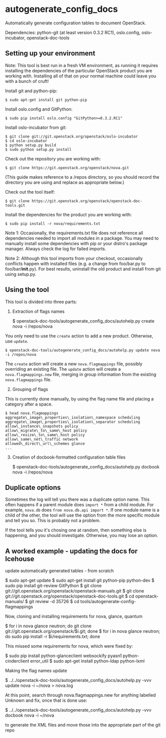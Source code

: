 autogenerate_config_docs
========================

Automatically generate configuration tables to document OpenStack.


Dependencies: python-git (at least version 0.3.2 RC1), oslo.config,
	      oslo-incubator, openstack-doc-tools

Setting up your environment
---------------------------

Note: This tool is best run in a fresh VM environment, as running it
 requires installing the dependencies of the particular OpenStack
 product you are working with. Installing all of that on your normal
machine could leave you with a bunch of cruft!

Install git and python-pip:

    $ sudo apt-get install git python-pip

Install oslo.config and GitPython:

    $ sudo pip install oslo.config "GitPython>=0.3.2.RC1"

Install oslo-incubator from git:

    $ git clone git://git.openstack.org/openstack/oslo-incubator
    $ cd oslo-incubator
    $ python setup.py build
    $ sudo python setup.py install

Check out the repository you are working with:

    $ git clone https://git.openstack.org/openstack/nova.git

(This guide makes reference to a /repos directory, so you should
record the directory you are using and replace as appropriate below.)

Check out the tool itself:

    $ git clone https://git.openstack.org/openstack/openstack-doc-tools.git

Install the dependencies for the product you are working with:

    $ sudo pip install -r nova/requirements.txt

Note 1: Occasionally, the requirements.txt file does not reference all
dependencies needed to import all modules in a package. You may need
to manually install some dependencies with pip or your distro's
package manager. Always check the log for failed imports.

Note 2: Although this tool imports from your checkout, occasionally
conflicts happen with installed files (e.g. a change from foo/bar.py
to foo/bar/__init__.py). For best results, uninstall the old product
and install from git using setup.py.


Using the tool
--------------

This tool is divided into three parts:

1) Extraction of flags names

    $ openstack-doc-tools/autogenerate_config_docs/autohelp.py create nova -i /repos/nova

You only need to use the `create` action to add a new product.
Otherwise, use `update`.

    $ openstack-doc-tools/autogenerate_config_docs/autohelp.py update nova -i /repos/nova

The `create` action will create a new `nova.flagmappings` file,
possibly overriding an existing file. The `update` action will
create a `nova.flagmappings.new` file, merging in group information
from the existing `nova.flagmappings` file.

2) Grouping of flags

This is currently done manually, by using the flag name file and placing
a category after a space.

    $ head nova.flagmappings
    aggregate\_image\_properties\_isolation\_namespace scheduling
    aggregate\_image\_properties\_isolation\_separator scheduling
    allow\_instance\_snapshots policy
    allow\_migrate\_to\_same\_host policy
    allow\_resize\_to\_same\_host policy
    allow\_same\_net\_traffic network
    allowed\_direct\_url\_schemes glance
    ...

3) Creation of docbook-formatted configuration table files

    $ openstack-doc-tools/autogenerate_config_docs/autohelp.py docbook nova -i /repos/nova


Duplicate options
-----------------

Sometimes the log will tell you there was a duplicate option name.
This often happens if a parent module does `import *` from a child
module. For example, `nova.db` does `from nova.db.api import *`.
If one module name is a child of the other, the tool will use the
option from the more specific module and tell you so. This is
probably not a problem.

If the tool tells you it's chosing one at random, then something
else is happening, and you should investigate. Otherwise, you may
lose an option.


A worked example - updating the docs for Icehouse
-------------------------------------------------
update automatically generated tables - from scratch

 $ sudo apt-get update
 $ sudo apt-get install git python-pip python-dev
 $ sudo pip install git-review GitPython
 $ git clone git://git.openstack.org/openstack/openstack-manuals.git
 $ git clone git://git.openstack.org/openstack/openstack-doc-tools.git
 $ cd openstack-manuals/
 $ git review -d 35726
 $ cd tools/autogenerate-config-flagmappings

Now, cloning and installing requirements for nova, glance, quantum

 $ for i in nova glance neutron; do git clone git://git.openstack.org/openstack/$i.git; done
 $ for i in nova glance neutron; do sudo pip install -r $i/requirements.txt; done

This missed some requirements for nova, which were fixed by:

 $ sudo pip install python-glanceclient websockify pyasn1 python-cinderclient error\_util
 $ sudo apt-get install python-ldap python-lxml

Making the flag names update

 $ ../../openstack-doc-tools/autogenerate_config_docs/autohelp.py -vvv update nova -i ~/nova > nova.log

At this point, search through nova.flagmappings.new for anything
labelled Unknown and fix, once that is done use:

 $ ../../openstack-doc-tools/autogenerate_config_docs/autohelp.py -vvv docbook nova -i ~/nova

to generate the XML files and move those into the appropriate part of
the git repo
